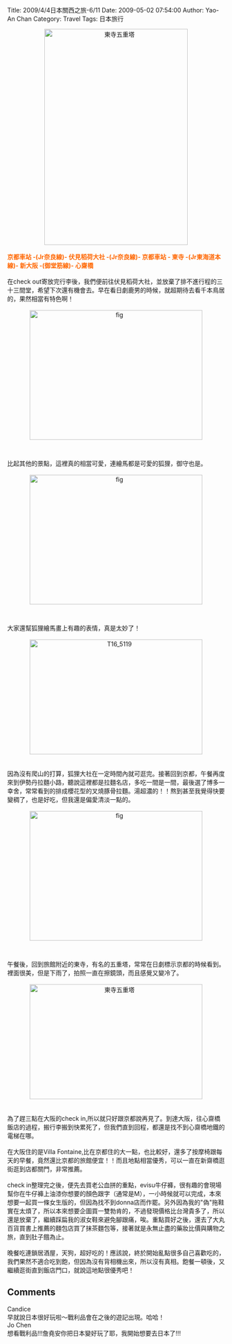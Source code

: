 Title: 2009/4/4日本關西之旅-6/11
Date: 2009-05-02 07:54:00
Author: Yao-An Chan
Category: Travel
Tags: 日本旅行


<div class='post'>
<div style="text-align: center;"><a href="http://www.flickr.com/photos/xavierweathertoplai/3432748648/" title="東寺五重塔 by PHoytsoics, on Flickr"><img src="http://farm4.static.flickr.com/3568/3432748648_46aedd4d14_b.jpg" alt="東寺五重塔" height="500" width="332" /></a><br /></div><br /><span style="font-weight: bold; color: rgb(255, 102, 0);">京都車站 -(Jr奈良線)- 伏見稻荷大社 -(Jr奈良線)- 京都車站 - 東寺 -(Jr東海道本線)- 新大阪 -(御堂筋線)- 心齋橋</span><br /><br />在check out寄放完行李後，我們便前往伏見稻荷大社，並放棄了排不進行程的三十三間堂，希望下次還有機會去。早在看日劇鹿男的時候，就超期待去看千本鳥居的，果然相當有特色啊！<br /><br /><a onblur="try {parent.deselectBloggerImageGracefully();} catch(e) {}" href="http://3.bp.blogspot.com/_mvtDPM7iODU/SfxTnh-OmnI/AAAAAAAADUs/8BO15ozP2q8/s1600-h/DSC00217.JPG"><img style="margin: 0px auto 10px; display: block; text-align: center; cursor: pointer; width: 400px; height: 300px;" src="http://3.bp.blogspot.com/_mvtDPM7iODU/SfxTnh-OmnI/AAAAAAAADUs/8BO15ozP2q8/s400/DSC00217.JPG" alt="fig" id="BLOGGER_PHOTO_ID_5331227997499202162" border="0" /></a><br /><br />比起其他的景點，這裡真的相當可愛，連繪馬都是可愛的狐狸，御守也是。<br /><br /><a onblur="try {parent.deselectBloggerImageGracefully();} catch(e) {}" href="http://4.bp.blogspot.com/_mvtDPM7iODU/SfxUEvrbkcI/AAAAAAAADU0/6Pjl5kLguSU/s1600-h/DSC00218.JPG"><img style="margin: 0px auto 10px; display: block; text-align: center; cursor: pointer; width: 400px; height: 300px;" src="http://4.bp.blogspot.com/_mvtDPM7iODU/SfxUEvrbkcI/AAAAAAAADU0/6Pjl5kLguSU/s400/DSC00218.JPG" alt="fig" id="BLOGGER_PHOTO_ID_5331228499394662850" border="0" /></a><br /><br />大家還幫狐狸繪馬畫上有趣的表情，真是太妙了！<br /><br /><div style="text-align: center;"><a href="http://www.flickr.com/photos/xavierweathertoplai/3431899597/" title="T16_5119 by PHoytsoics, on Flickr"><img src="http://farm4.static.flickr.com/3557/3431899597_fd5c590d10.jpg" alt="T16_5119" height="266" width="400" /></a><br /></div><br /><br />因為沒有爬山的打算，狐狸大社在一定時間內就可逛完。接著回到京都，午餐再度來到伊勢丹拉麵小路，聽說這裡都是拉麵名店，多吃一間是一間，最後選了博多一幸舍，常常看到的排成櫻花型的叉燒豚骨拉麵。湯超濃的！！熬到甚至我覺得快要變稠了，也是好吃，但我還是偏愛清淡一點的。<br /><br /><a onblur="try {parent.deselectBloggerImageGracefully();} catch(e) {}" href="http://3.bp.blogspot.com/_mvtDPM7iODU/SfxUi46NHUI/AAAAAAAADU8/yDWv8Jrd8B0/s1600-h/DSC00220.JPG"><img style="margin: 0px auto 10px; display: block; text-align: center; cursor: pointer; width: 400px; height: 300px;" src="http://3.bp.blogspot.com/_mvtDPM7iODU/SfxUi46NHUI/AAAAAAAADU8/yDWv8Jrd8B0/s400/DSC00220.JPG" alt="fig" id="BLOGGER_PHOTO_ID_5331229017268624706" border="0" /></a><br /><br />午餐後，回到旅館附近的東寺，有名的五重塔，常常在日劇標示京都的時候看到。裡面很美，但是下雨了，拍照一直在擦鏡頭，而且感覺又變冷了。<br /><br /><div style="text-align: center;"><a href="http://www.flickr.com/photos/xavierweathertoplai/3432730926/" title="東寺五重塔 by PHoytsoics, on Flickr"><img src="http://farm4.static.flickr.com/3347/3432730926_c12ce97dbf.jpg" alt="東寺五重塔" height="266" width="400" /></a></div><br /><br />為了趕三點在大阪的check in,所以就只好跟京都說再見了。到達大阪，往心齋橋飯店的過程，搬行李搬到快累死了，但我們直到回程，都還是找不到心齋橋地鐵的電梯在哪。<br /><br />在大阪住的是Villa Fontaine,比在京都住的大一點，也比較好，還多了按摩椅跟每天的早餐，竟然還比京都的旅館便宜！！而且地點相當優秀，可以一直在新齋橋逛街逛到店都關門，非常推薦。<br /><br />check in整理完之後，便先去買老公血拼的重點，evisu牛仔褲，很有趣的會現場幫你在牛仔褲上油漆你想要的顏色跟字（通常是M），一小時候就可以完成，本來想要一起買一條女生版的，但因為找不到donna店而作罷。另外因為我的"偽"拖鞋實在太煩了，所以本來想要企圖買一雙勃肯的，不過發現價格比台灣貴多了，所以還是放棄了，繼續踩扁我的淑女鞋來避免腳跟痛，唉。重點買好之後，還去了大丸百貨買書上推薦的麵包店買了抹茶麵包等，接著就是永無止盡的藥妝比價與購物之旅，直到肚子餓為止。<br /><br />晚餐吃連鎖居酒屋，天狗，超好吃的！應該說，終於開始亂點很多自己喜歡吃的，我們果然不適合吃到飽，但因為沒有背相機出來，所以沒有真相。飽餐一頓後，又繼續逛街直到飯店門口，就說這地點很優秀吧！</div>
<h2>Comments</h2>
<div class='comments'>
<div class='comment'>
<div class='author'>Candice</div>
<div class='content'>
早就說日本很好玩啦～戰利品會在之後的遊記出現。哈哈！</div>
</div>
<div class='comment'>
<div class='author'>Jo Chen</div>
<div class='content'>
想看戰利品!!!詹堯安你把日本變好玩了耶，我開始想要去日本了!!!</div>
</div>
</div>
